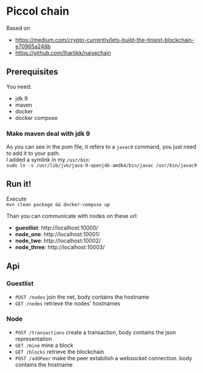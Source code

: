 # Piccol chain

Based on 
* https://medium.com/crypto-currently/lets-build-the-tiniest-blockchain-e70965a248b
* https://github.com/lhartikk/naivechain  

## Prerequisites

You need:
* jdk 9
* maven
* docker
* docker compose

### Make maven deal with jdk 9
As you can see in the pom file, it refers to a `javac9` command, you just need to add it to your path.  
I added a symlink in my `/usr/bin`:  
`sudo ln -s /usr/lib/jvm/java-9-openjdk-amd64/bin/javac /usr/bin/javac9`

## Run it!

Execute  
`mvn clean package && docker-compose up`  

Than you can communicate with nodes on these url:  
* **guestlist**: http://localhost:10000/
* **node_one**: http://localhost:10001/
* **node_two**: http://localhost:10002/
* **node_three**: http://localhost:10003/

## Api

### Guestlist

* `POST /nodes` join the net, body contains the hostname
* `GET /nodes` retrieve the nodes' hostnames

### Node

* `POST /transactions` create a transaction, body contains the json representation
* `GET /mine` mine a block
* `GET /blocks` retrieve the blockchain
* `POST /addPeer` make the peer extabilish a websocket connection. body contains the hostname
